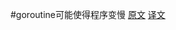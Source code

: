 #goroutine可能使得程序变慢
[原文](https://appliedgo.net/concurrencyslower/)
[译文](https://mp.weixin.qq.com/s/aolQTL-VOvNqEicC95kYZw)